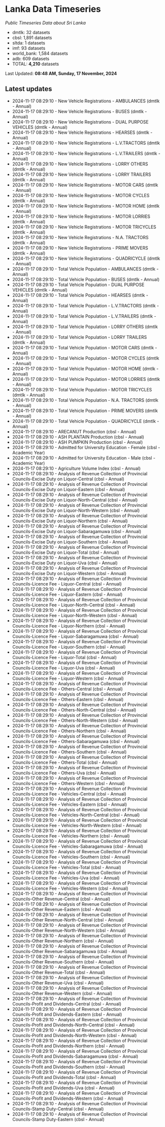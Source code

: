 # Lanka Data Timeseries
*Public Timeseries Data about Sri Lanka*

* dmtlk: 32 datasets
* cbsl: 1,891 datasets
* sltda: 1 datasets
* imf: 93 datasets
* world_bank: 1,584 datasets
* adb: 609 datasets
* TOTAL: **4,210** datasets

Last Updated: **08:48 AM, Sunday, 17 November, 2024**

## Latest updates

* 2024-11-17 08:29:10 - New Vehicle Registrations - AMBULANCES (dmtlk - Annual)
* 2024-11-17 08:29:10 - New Vehicle Registrations - BUSES (dmtlk - Annual)
* 2024-11-17 08:29:10 - New Vehicle Registrations - DUAL PURPOSE VEHICLES (dmtlk - Annual)
* 2024-11-17 08:29:10 - New Vehicle Registrations - HEARSES (dmtlk - Annual)
* 2024-11-17 08:29:10 - New Vehicle Registrations - L.V.TRACTORS (dmtlk - Annual)
* 2024-11-17 08:29:10 - New Vehicle Registrations - L.V.TRAILERS (dmtlk - Annual)
* 2024-11-17 08:29:10 - New Vehicle Registrations - LORRY OTHERS (dmtlk - Annual)
* 2024-11-17 08:29:10 - New Vehicle Registrations - LORRY TRAILERS (dmtlk - Annual)
* 2024-11-17 08:29:10 - New Vehicle Registrations - MOTOR CARS (dmtlk - Annual)
* 2024-11-17 08:29:10 - New Vehicle Registrations - MOTOR CYCLES (dmtlk - Annual)
* 2024-11-17 08:29:10 - New Vehicle Registrations - MOTOR HOME (dmtlk - Annual)
* 2024-11-17 08:29:10 - New Vehicle Registrations - MOTOR LORRIES (dmtlk - Annual)
* 2024-11-17 08:29:10 - New Vehicle Registrations - MOTOR TRICYCLES (dmtlk - Annual)
* 2024-11-17 08:29:10 - New Vehicle Registrations - N.A. TRACTORS (dmtlk - Annual)
* 2024-11-17 08:29:10 - New Vehicle Registrations - PRIME MOVERS (dmtlk - Annual)
* 2024-11-17 08:29:10 - New Vehicle Registrations - QUADRICYCLE (dmtlk - Annual)
* 2024-11-17 08:29:10 - Total Vehicle Population - AMBULANCES (dmtlk - Annual)
* 2024-11-17 08:29:10 - Total Vehicle Population - BUSES (dmtlk - Annual)
* 2024-11-17 08:29:10 - Total Vehicle Population - DUAL PURPOSE VEHICLES (dmtlk - Annual)
* 2024-11-17 08:29:10 - Total Vehicle Population - HEARSES (dmtlk - Annual)
* 2024-11-17 08:29:10 - Total Vehicle Population - L.V.TRACTORS (dmtlk - Annual)
* 2024-11-17 08:29:10 - Total Vehicle Population - L.V.TRAILERS (dmtlk - Annual)
* 2024-11-17 08:29:10 - Total Vehicle Population - LORRY OTHERS (dmtlk - Annual)
* 2024-11-17 08:29:10 - Total Vehicle Population - LORRY TRAILERS (dmtlk - Annual)
* 2024-11-17 08:29:10 - Total Vehicle Population - MOTOR CARS (dmtlk - Annual)
* 2024-11-17 08:29:10 - Total Vehicle Population - MOTOR CYCLES (dmtlk - Annual)
* 2024-11-17 08:29:10 - Total Vehicle Population - MOTOR HOME (dmtlk - Annual)
* 2024-11-17 08:29:10 - Total Vehicle Population - MOTOR LORRIES (dmtlk - Annual)
* 2024-11-17 08:29:10 - Total Vehicle Population - MOTOR TRICYCLES (dmtlk - Annual)
* 2024-11-17 08:29:10 - Total Vehicle Population - N.A. TRACTORS (dmtlk - Annual)
* 2024-11-17 08:29:10 - Total Vehicle Population - PRIME MOVERS (dmtlk - Annual)
* 2024-11-17 08:29:10 - Total Vehicle Population - QUADRICYCLE (dmtlk - Annual)
* 2024-11-17 08:29:10 - ARECANUT Production (cbsl - Annual)
* 2024-11-17 08:29:10 - ASH PLANTAIN Production (cbsl - Annual)
* 2024-11-17 08:29:10 - ASH PUMPKIN Production (cbsl - Annual)
* 2024-11-17 08:29:10 - Admitted for University Education - Female (cbsl - Academic Year)
* 2024-11-17 08:29:10 - Admitted for University Education - Male (cbsl - Academic Year)
* 2024-11-17 08:29:10 - Agriculture Volume Index (cbsl - Annual)
* 2024-11-17 08:29:10 - Analysis of Revenue Collection of Provincial Councils-Excise Duty on Liquor-Central (cbsl - Annual)
* 2024-11-17 08:29:10 - Analysis of Revenue Collection of Provincial Councils-Excise Duty on Liquor-Eastern (cbsl - Annual)
* 2024-11-17 08:29:10 - Analysis of Revenue Collection of Provincial Councils-Excise Duty on Liquor-North-Central (cbsl - Annual)
* 2024-11-17 08:29:10 - Analysis of Revenue Collection of Provincial Councils-Excise Duty on Liquor-North-Western (cbsl - Annual)
* 2024-11-17 08:29:10 - Analysis of Revenue Collection of Provincial Councils-Excise Duty on Liquor-Northern (cbsl - Annual)
* 2024-11-17 08:29:10 - Analysis of Revenue Collection of Provincial Councils-Excise Duty on Liquor-Sabaragamuwa (cbsl - Annual)
* 2024-11-17 08:29:10 - Analysis of Revenue Collection of Provincial Councils-Excise Duty on Liquor-Southern (cbsl - Annual)
* 2024-11-17 08:29:10 - Analysis of Revenue Collection of Provincial Councils-Excise Duty on Liquor-Total (cbsl - Annual)
* 2024-11-17 08:29:10 - Analysis of Revenue Collection of Provincial Councils-Excise Duty on Liquor-Uva (cbsl - Annual)
* 2024-11-17 08:29:10 - Analysis of Revenue Collection of Provincial Councils-Excise Duty on Liquor-Western (cbsl - Annual)
* 2024-11-17 08:29:10 - Analysis of Revenue Collection of Provincial Councils-Licence Fee - Liquor-Central (cbsl - Annual)
* 2024-11-17 08:29:10 - Analysis of Revenue Collection of Provincial Councils-Licence Fee - Liquor-Eastern (cbsl - Annual)
* 2024-11-17 08:29:10 - Analysis of Revenue Collection of Provincial Councils-Licence Fee - Liquor-North-Central (cbsl - Annual)
* 2024-11-17 08:29:10 - Analysis of Revenue Collection of Provincial Councils-Licence Fee - Liquor-North-Western (cbsl - Annual)
* 2024-11-17 08:29:10 - Analysis of Revenue Collection of Provincial Councils-Licence Fee - Liquor-Northern (cbsl - Annual)
* 2024-11-17 08:29:10 - Analysis of Revenue Collection of Provincial Councils-Licence Fee - Liquor-Sabaragamuwa (cbsl - Annual)
* 2024-11-17 08:29:10 - Analysis of Revenue Collection of Provincial Councils-Licence Fee - Liquor-Southern (cbsl - Annual)
* 2024-11-17 08:29:10 - Analysis of Revenue Collection of Provincial Councils-Licence Fee - Liquor-Total (cbsl - Annual)
* 2024-11-17 08:29:10 - Analysis of Revenue Collection of Provincial Councils-Licence Fee - Liquor-Uva (cbsl - Annual)
* 2024-11-17 08:29:10 - Analysis of Revenue Collection of Provincial Councils-Licence Fee - Liquor-Western (cbsl - Annual)
* 2024-11-17 08:29:10 - Analysis of Revenue Collection of Provincial Councils-Licence Fee - Others-Central (cbsl - Annual)
* 2024-11-17 08:29:10 - Analysis of Revenue Collection of Provincial Councils-Licence Fee - Others-Eastern (cbsl - Annual)
* 2024-11-17 08:29:10 - Analysis of Revenue Collection of Provincial Councils-Licence Fee - Others-North-Central (cbsl - Annual)
* 2024-11-17 08:29:10 - Analysis of Revenue Collection of Provincial Councils-Licence Fee - Others-North-Western (cbsl - Annual)
* 2024-11-17 08:29:10 - Analysis of Revenue Collection of Provincial Councils-Licence Fee - Others-Northern (cbsl - Annual)
* 2024-11-17 08:29:10 - Analysis of Revenue Collection of Provincial Councils-Licence Fee - Others-Sabaragamuwa (cbsl - Annual)
* 2024-11-17 08:29:10 - Analysis of Revenue Collection of Provincial Councils-Licence Fee - Others-Southern (cbsl - Annual)
* 2024-11-17 08:29:10 - Analysis of Revenue Collection of Provincial Councils-Licence Fee - Others-Total (cbsl - Annual)
* 2024-11-17 08:29:10 - Analysis of Revenue Collection of Provincial Councils-Licence Fee - Others-Uva (cbsl - Annual)
* 2024-11-17 08:29:10 - Analysis of Revenue Collection of Provincial Councils-Licence Fee - Others-Western (cbsl - Annual)
* 2024-11-17 08:29:10 - Analysis of Revenue Collection of Provincial Councils-Licence Fee - Vehicles-Central (cbsl - Annual)
* 2024-11-17 08:29:10 - Analysis of Revenue Collection of Provincial Councils-Licence Fee - Vehicles-Eastern (cbsl - Annual)
* 2024-11-17 08:29:10 - Analysis of Revenue Collection of Provincial Councils-Licence Fee - Vehicles-North-Central (cbsl - Annual)
* 2024-11-17 08:29:10 - Analysis of Revenue Collection of Provincial Councils-Licence Fee - Vehicles-North-Western (cbsl - Annual)
* 2024-11-17 08:29:10 - Analysis of Revenue Collection of Provincial Councils-Licence Fee - Vehicles-Northern (cbsl - Annual)
* 2024-11-17 08:29:10 - Analysis of Revenue Collection of Provincial Councils-Licence Fee - Vehicles-Sabaragamuwa (cbsl - Annual)
* 2024-11-17 08:29:10 - Analysis of Revenue Collection of Provincial Councils-Licence Fee - Vehicles-Southern (cbsl - Annual)
* 2024-11-17 08:29:10 - Analysis of Revenue Collection of Provincial Councils-Licence Fee - Vehicles-Total (cbsl - Annual)
* 2024-11-17 08:29:10 - Analysis of Revenue Collection of Provincial Councils-Licence Fee - Vehicles-Uva (cbsl - Annual)
* 2024-11-17 08:29:10 - Analysis of Revenue Collection of Provincial Councils-Licence Fee - Vehicles-Western (cbsl - Annual)
* 2024-11-17 08:29:10 - Analysis of Revenue Collection of Provincial Councils-Other Revenue-Central (cbsl - Annual)
* 2024-11-17 08:29:10 - Analysis of Revenue Collection of Provincial Councils-Other Revenue-Eastern (cbsl - Annual)
* 2024-11-17 08:29:10 - Analysis of Revenue Collection of Provincial Councils-Other Revenue-North-Central (cbsl - Annual)
* 2024-11-17 08:29:10 - Analysis of Revenue Collection of Provincial Councils-Other Revenue-North-Western (cbsl - Annual)
* 2024-11-17 08:29:10 - Analysis of Revenue Collection of Provincial Councils-Other Revenue-Northern (cbsl - Annual)
* 2024-11-17 08:29:10 - Analysis of Revenue Collection of Provincial Councils-Other Revenue-Sabaragamuwa (cbsl - Annual)
* 2024-11-17 08:29:10 - Analysis of Revenue Collection of Provincial Councils-Other Revenue-Southern (cbsl - Annual)
* 2024-11-17 08:29:10 - Analysis of Revenue Collection of Provincial Councils-Other Revenue-Total (cbsl - Annual)
* 2024-11-17 08:29:10 - Analysis of Revenue Collection of Provincial Councils-Other Revenue-Uva (cbsl - Annual)
* 2024-11-17 08:29:10 - Analysis of Revenue Collection of Provincial Councils-Other Revenue-Western (cbsl - Annual)
* 2024-11-17 08:29:10 - Analysis of Revenue Collection of Provincial Councils-Profit and Dividends-Central (cbsl - Annual)
* 2024-11-17 08:29:10 - Analysis of Revenue Collection of Provincial Councils-Profit and Dividends-Eastern (cbsl - Annual)
* 2024-11-17 08:29:10 - Analysis of Revenue Collection of Provincial Councils-Profit and Dividends-North-Central (cbsl - Annual)
* 2024-11-17 08:29:10 - Analysis of Revenue Collection of Provincial Councils-Profit and Dividends-North-Western (cbsl - Annual)
* 2024-11-17 08:29:10 - Analysis of Revenue Collection of Provincial Councils-Profit and Dividends-Northern (cbsl - Annual)
* 2024-11-17 08:29:10 - Analysis of Revenue Collection of Provincial Councils-Profit and Dividends-Sabaragamuwa (cbsl - Annual)
* 2024-11-17 08:29:10 - Analysis of Revenue Collection of Provincial Councils-Profit and Dividends-Southern (cbsl - Annual)
* 2024-11-17 08:29:10 - Analysis of Revenue Collection of Provincial Councils-Profit and Dividends-Total (cbsl - Annual)
* 2024-11-17 08:29:10 - Analysis of Revenue Collection of Provincial Councils-Profit and Dividends-Uva (cbsl - Annual)
* 2024-11-17 08:29:10 - Analysis of Revenue Collection of Provincial Councils-Profit and Dividends-Western (cbsl - Annual)
* 2024-11-17 08:29:10 - Analysis of Revenue Collection of Provincial Councils-Stamp Duty-Central (cbsl - Annual)
* 2024-11-17 08:29:10 - Analysis of Revenue Collection of Provincial Councils-Stamp Duty-Eastern (cbsl - Annual)